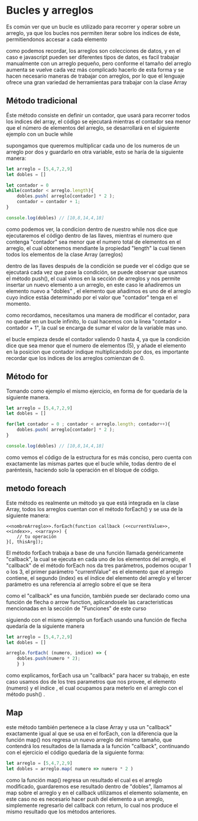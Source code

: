 # Bucles y arreglos
Es común ver que un bucle es utilizado para recorrer y operar sobre un arreglo, ya que los bucles nos permiten iterar sobre los indices de éste, permitiendonos accesar a cada elemento

como podemos recordar, los arreglos son colecciones de datos, y en el caso e javascript pueden ser diferentes tipos de datos, es facil trabajar manualmente con un arreglo pequeño, pero conforme el tamaño del arreglo aumenta se vuelve cada vez más complicado hacerlo de esta forma y se hacen necesario maneras de trabajar con arreglos, por lo que el lenguaje ofrece una gran variedad de herramientas para trabajar con la clase Array 

## Método tradicional
Éste método consiste en definir un contador, que usará para recorrer todos los indices del array, el código se ejecutará mientras el contador sea menor que el número de elementos del arreglo, se desarrollará en el siguiente ejemplo con un bucle while

supongamos que queremos multiplicar cada uno de los numeros de un arreglo por dos y guardarlo en otra variable, esto se haría de la siguiente manera:
```js
let arreglo = [5,4,7,2,9]
let dobles = []

let contador = 0
while(contador < arreglo.length){
    dobles.push( arreglo[contador] * 2 );
    contador = contador + 1;   
}

console.log(dobles) // [10,8,14,4,18]
```

como podemos ver, la condicion dentro de nuestro while nos dice que ejecutaremos el código dentro de las llaves, mientras el numero que contenga "contador" sea menor que el numero total de elementos en el arreglo, el cual obtenemos mendiante la propiedad "length" la cual tienen todos los elementos de la clase Array (arreglos)

dentro de las llaves después de la condición se puede ver el código que se ejecutará cada vez que pase la condición, se puede observar que usamos el método push(), el cual vimos en la sección de arreglos y nos permite insertar un nuevo elemento a un arreglo, en este caso le añadiremos un elemento nuevo a "dobles" , el elemento que añadimos es uno de el arreglo cuyo índice estáa determinado por el valor que "contador" tenga en el momento.

como recordamos, necesitamos una manera de modificar el contador, para no quedar en un bucle infinito, lo cual hacemos con la linea "contador = contador + 1", la cual se encarga de sumar el valor de la variable mas uno.

el bucle empieza desde el contador valiendo 0 hasta 4, ya que la condición dice que sea menor que el numero de elementos (5), y añade el elemento en la posicion que contador indique multiplicandolo por dos, es importante recordar que los indices de los arreglos comienzan de 0.

## Método for
Tomando como ejemplo el mismo ejercicio, en forma de for quedaría de la siguiente manera.
```js
let arreglo = [5,4,7,2,9]
let dobles = []

for(let contador = 0 ; contador < arreglo.length; contador++){
    dobles.push( arreglo[contador] * 2 );
}

console.log(dobles) // [10,8,14,4,18]
```
como vemos el código de la estructura for es más conciso, pero cuenta con exactamente las mismas partes que el bucle while, todas dentro de el paréntesis, haciendo solo la operación en el bloque de código.

## metodo foreach
Este método es realmente un método ya que está integrada en la clase Array, todos los arreglos cuentan con el método forEach() y se usa de la siguiente manera:
```
<<nombreArreglo>>.forEach(function callback (<<currentValue>>, <<index>>, <<array>>) {
    // tu operación
}[, thisArg]);
```
El método forEach trabaja a base de una función llamada genéricamente "callback", la cual se ejecuta en cada uno de los elementos del arreglo, el "callback" de el método forEach nos da tres parámetros, podemos ocupar 1 o los 3, el primer parámetro "currentValue" es el elemento que el arreglo contiene, el segundo (index) es el índice del elemento del arreglo y el tercer parámetro es una referencia al arreglo sobre el que se itera

como el "callback" es una función, también puede ser declarado como una función de flecha o arrow function, aplicandosele las caracteristicas mencionadas en la sección de "Funciones" de este curso

siguiendo con el mismo ejemplo un forEach usando una función de flecha quedaría de la siguiente manera

```js
let arreglo = [5,4,7,2,9]
let dobles = []

arreglo.forEach( (numero, indice) => {
    dobles.push(numero * 2);
    } )
```

como explicamos, forEach usa un "callback" para hacer su trabajo, en este caso usamos dos de los tres parametros que nos provee, el elemento (numero) y el indice , el cual ocupamos para meterlo en el arreglo con el método push() .



## Map
este método también pertenece a la clase Array y usa un "callback" exactamente igual al que se usa en el forEach, con la diferencia que la función map() nos regresa un nuevo arreglo del mismo tamaño, que contendrá los resultados de la llamada a la función "callback", continuando con el ejercicio el código quedaría de la siguiente forma:

```js
let arreglo = [5,4,7,2,9]
let dobles = arreglo.map( numero => numero * 2 )
```
como la función map() regresa un resultado el cual es el arreglo modificado, guardaremos ese resultado dentro de "dobles", llamamos al map sobre el arreglo y en el callback utilizamos el elemento solamente, en este caso no es necesario hacer push del elemento a un arreglo, simplemente regresarlo del callback con return, lo cual nos produce el mismo resultado que los métodos anteriores.

 
